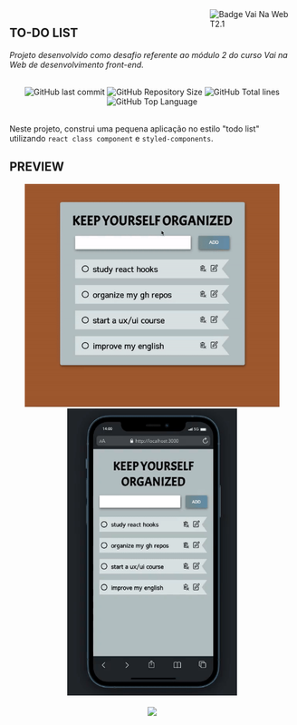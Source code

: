 <img src="https://i.ibb.co/QpLTKSz/badge-M2-T2.png" alt="Badge Vai Na Web T2.1" width="150" align="right">

## TO-DO LIST

<i>Projeto desenvolvido como desafio referente ao módulo 2 do curso Vai na Web de desenvolvimento front-end. </i><br><br>

<div align="center">
    <img alt="GitHub last commit" src="https://img.shields.io/github/last-commit/sophiacrds/TodoList-VNW?color=khaki">
    <img alt="GitHub Repository Size" src="https://img.shields.io/github/repo-size/sophiacrds/TodoList-VNW?color=white">
    <img alt="GitHub Total lines" src="https://img.shields.io/tokei/lines/github/sophiacrds/TodoList-VNW?color=white">
    <img alt="GitHub Top Language" src="https://img.shields.io/github/languages/top/sophiacrds/TodoList-VNW?color=white">

</div><br>

Neste projeto, construi uma pequena aplicação no estilo "todo list" utilizando `react class component` e `styled-components`.

## PREVIEW

<div align="center">
  <img src="./src/assets/demo/demo-desktop.gif" width="450px">
  <img src="./src/assets/demo/demo-mobile.gif" width="300px">
</div>
<br>

<div align="center">
    <a href="https://www.linkedin.com/in/sophia-leão-733880101/" alt="Linkedin"><img src="https://img.shields.io/badge/-Sophia Leão-white?style=flat&logo=Linkedin&logoColor=black"></a>
</div>
